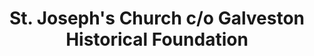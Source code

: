---
layout: repo
title: "St. Joseph's Church c/o Galveston Historical Foundation"
id: 16822
permalink: repos/16822/
---